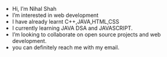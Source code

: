 -  Hi, I’m Nihal Shah
-  I’m interested in web development
-  I have already learnt C++,JAVA,HTML,CSS
-  I currently learning JAVA DSA and JAVASCRIPT.
-  I’m looking to collaborate on open source projects and web development. 
-  you can definitely reach me with my email.

<!---
WarriorA27/WarriorA27 is a ✨ special ✨ repository because its `README.md` (this file) appears on your GitHub profile.
You can click the Preview link to take a look at your changes.
--->
